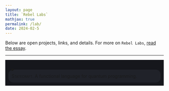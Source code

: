 ```yaml
---
layout: page
title: `Rebel Labs`
mathjax: true
permalink: /lab/
date: 2024-02-5
---
```


Below are open projects, links, and details. For more on `Rebel Labs`, [read the essay](/bell).

---

<div style="background-color: #16171c ; padding: 20px 20px 20px 20px; border: 0px solid
grey; line-height:1.5">
<details>
  <summary>
<div style="background-color: #202229 ; padding: 10px; margin:-10px; border: 0px solid
grey; line-height:1.5; border-radius: 15px">
<span style="font-variant: small-caps">Statecraft.</span> A functional
language for quantum programming.
</div>
  </summary>
  <p>
To do.
$\blacksquare$
  </p>
</details>
</div>
